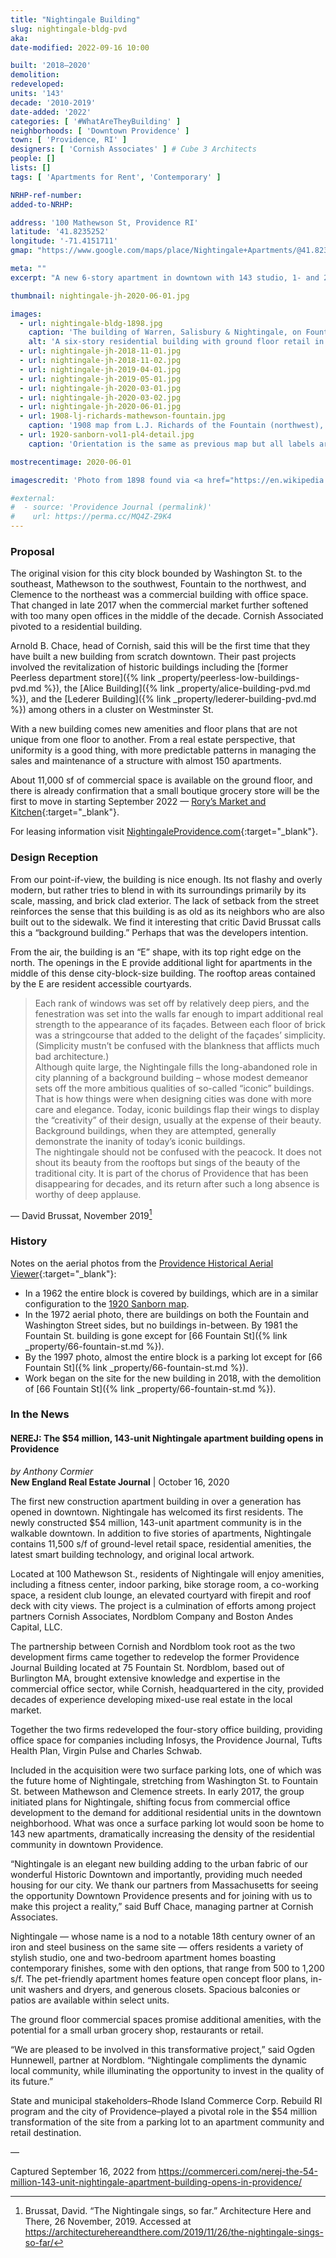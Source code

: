 ```yaml
---
title: "Nightingale Building"
slug: nightingale-bldg-pvd
aka:
date-modified: 2022-09-16 10:00

built: '2018–2020'
demolition:
redeveloped:
units: '143'
decade: '2010-2019'
date-added: '2022'
categories: [ '#WhatAreTheyBuilding' ]
neighborhoods: [ 'Downtown Providence' ]
town: [ 'Providence, RI' ]
designers: [ 'Cornish Associates' ] # Cube 3 Architects
people: []
lists: []
tags: [ 'Apartments for Rent', 'Contemporary' ]

NRHP-ref-number:
added-to-NRHP:

address: '100 Mathewson St, Providence RI'
latitude: '41.8235252'
longitude: '-71.4151711'
gmap: "https://www.google.com/maps/place/Nightingale+Apartments/@41.8235252,-71.4151711,19z/data=!4m5!3m4!1s0x0:0xfeb5d5fa3b2711ef!8m2!3d41.8235054!4d-71.4150772"

meta: ""
excerpt: "A new 6-story apartment in downtown with 143 studio, 1- and 2-bedroom apartments was developed by Cornish Associates and opened in 2020"

thumbnail: nightingale-jh-2020-06-01.jpg

images:
  - url: nightingale-bldg-1898.jpg
    caption: 'The building of Warren, Salisbury & Nightingale, on Fountain Street. Designed by architects Gould, Angell & Swift in 1896. Demolished. Source: The Providence Board of Trade: Thirtieth Year. Providence: Chaffee-McIndoe, 1898.'
    alt: 'A six-story residential building with ground floor retail in the dense downtown core. First floor is clad in gray brick with large commercial window openings. The second through fifth floors are clad in red brick, while the sixth floor clad in gray panels. Windows are mostly single rectangular openings, with groups of three on the outside edges on the Washington Street façade.'
  - url: nightingale-jh-2018-11-01.jpg
  - url: nightingale-jh-2018-11-02.jpg
  - url: nightingale-jh-2019-04-01.jpg
  - url: nightingale-jh-2019-05-01.jpg
  - url: nightingale-jh-2020-03-01.jpg
  - url: nightingale-jh-2020-03-02.jpg
  - url: nightingale-jh-2020-06-01.jpg
  - url: 1908-lj-richards-mathewson-fountain.jpg
    caption: '1908 map from L.J. Richards of the Fountain (northwest), Clemence (northeast), Washington (southeast), and Mathewson (southwest) block. The little 66 Fountain street building is in the norteast corner, with the H.R. Nightingale on the northwest corner, wrapping around 66 Fountain. THis entire block is now occupied by the new Nightingale Building.'
  - url: 1920-sanborn-vol1-pl4-detail.jpg
    caption: 'Orientation is the same as previous map but all labels are flipped (upside down). Sanborn Fire Insurance Map from Providence, Providence County, Rhode Island. Sanborn Map Company, to 1921 Vol. 1, 1920. Map. Retrieved from the Library of Congress, www.loc.gov/item/sanborn08099_007/.'

mostrecentimage: 2020-06-01

imagescredit: 'Photo from 1898 found via <a href="https://en.wikipedia.org/wiki/File:Warren,_Salisbury_%26_Nightingale,_Providence,_RI.jpg" target="_blank">Wikipedia</a> and 1908 map from L.J. Richards'

#external:
#  - source: 'Providence Journal (permalink)'
#    url: https://perma.cc/MQ4Z-Z9K4
---
```


### Proposal

The original vision for this city block bounded by Washington St. to the southeast, Mathewson to the southwest, Fountain to the northwest, and Clemence to the northeast was a commercial building with office space. That changed in late 2017 when the commercial market further softened with too many open offices in the middle of the decade. Cornish Associated pivoted to a residential building. 

Arnold B. Chace, head of Cornish, said this will be the first time that they have built a new building from scratch downtown. Their past projects involved the revitalization of historic buildings including the [former Peerless department store]({% link _property/peerless-low-buildings-pvd.md %}), the [Alice Building]({% link _property/alice-building-pvd.md %}), and the [Lederer Building]({% link _property/lederer-building-pvd.md %}) among others in a cluster on Westminster St. 

With a new building comes new amenities and floor plans that are not unique from one floor to another. From a real estate perspective, that uniformity is a good thing, with more predictable patterns in managing the sales and maintenance of a structure with almost 150 apartments. 

About 11,000 sf of commercial space is available on the ground floor, and there is already confirmation that a small boutique grocery store will be the first to move in starting September 2022 — [Rory’s Market and Kitchen](//loverorys.com){:target="_blank"}. 

For leasing information visit [NightingaleProvidence.com](https://www.nightingaleprovidence.com){:target="_blank"}.


### Design Reception

From our point-if-view, the building is nice enough. Its not flashy and overly modern, but rather tries to blend in with its surroundings primarily by its scale, massing, and brick clad exterior. The lack of setback from the street reinforces the sense that this building is as old as its neighbors who are also built out to the sidewalk. We find it interesting that critic David Brussat calls this a “background building.” Perhaps that was the developers intention. 

From the air, the building is an “E” shape, with its top right edge on the north. The openings in the E provide additional light for apartments in the middle of this dense city-block-size building. The rooftop areas contained by the E are resident accessible courtyards. 

> Each rank of windows was set off by relatively deep piers, and the fenestration was set into the walls far enough to impart additional real strength to the appearance of its façades. Between each floor of brick was a stringcourse that added to the delight of the façades’ simplicity. (Simplicity mustn’t be confused with the blankness that afflicts much bad architecture.)  
Although quite large, the Nightingale fills the long-abandoned role in city planning of a background building – whose modest demeanor sets off the more ambitious qualities of so-called “iconic” buildings. That is how things were when designing cities was done with more care and elegance. Today, iconic buildings flap their wings to display the “creativity” of their design, usually at the expense of their beauty. Background buildings, when they are attempted, generally demonstrate the inanity of today’s iconic buildings.  
The nightingale should not be confused with the peacock. It does not shout its beauty from the rooftops but sings of the beauty of the traditional city. It is part of the chorus of Providence that has been disappearing for decades, and its return after such a long absence is worthy of deep applause.

— David Brussat, November 2019[^1]

[^1]: Brussat, David. “The Nightingale sings, so far.” Architecture Here and There, 26 November, 2019. Accessed at https://architecturehereandthere.com/2019/11/26/the-nightingale-sings-so-far/ 


### History

Notes on the aerial photos from the [Providence Historical Aerial Viewer](//pvdgis.maps.arcgis.com/apps/webappviewer/index.html?id=b1b3a4a4c66847a8b767cde26264246e){:target="_blank"}: 

+ In a 1962 the entire block is covered by buildings, which are in a similar configuration to the [1920 Sanborn map](#photo-1920-sanborn-vol1-pl4-detail).
+ In the 1972 aerial photo, there are buildings on both the Fountain and Washington Street sides, but no buildings in-between. By 1981 the Fountain St. building is gone except for [66 Fountain St]({% link _property/66-fountain-st.md %}). 
+ By the 1997 photo, almost the entire block is a parking lot except for [66 Fountain St]({% link _property/66-fountain-st.md %}). 
+ Work began on the site for the new building in 2018, with the demolition of [66 Fountain St]({% link _property/66-fountain-st.md %}).


### In the News

#### NEREJ: The $54 million, 143-unit Nightingale apartment building opens in Providence

_by Anthony Cormier_  
**New England Real Estate Journal** | October 16, 2020

The first new construction apartment building in over a generation has opened in downtown. Nightingale has welcomed its first residents. The newly constructed $54 million, 143-unit apartment community is in the walkable downtown. In addition to five stories of apartments, Nightingale contains 11,500 s/f of ground-level retail space, residential amenities, the latest smart building technology, and original local artwork. 

Located at 100 Mathewson St., residents of Nightingale will enjoy amenities, including a fitness center, indoor parking, bike storage room, a co-working space, a resident club lounge, an elevated courtyard with firepit and roof deck with city views. The project is a culmination of efforts among project partners Cornish Associates, Nordblom Company and Boston Andes Capital, LLC.

The partnership between Cornish and Nordblom took root as the two development firms came together to redevelop the former Providence Journal Building located at 75 Fountain St. Nordblom, based out of Burlington MA, brought extensive knowledge and expertise in the commercial office sector, while Cornish, headquartered in the city, provided decades of experience developing mixed-use real estate in the local market. 

Together the two firms redeveloped the four-story office building, providing office space for companies including Infosys, the Providence Journal, Tufts Health Plan, Virgin Pulse and Charles Schwab.

Included in the acquisition were two surface parking lots, one of which was the future home of Nightingale, stretching from Washington St. to Fountain St. between Mathewson and Clemence streets. In early 2017, the group initiated plans for Nightingale, shifting focus from commercial office development to the demand for additional residential units in the downtown neighborhood. What was once a surface parking lot would soon be home to 143 new apartments, dramatically increasing the density of the residential community in downtown Providence.

“Nightingale is an elegant new building adding to the urban fabric of our wonderful Historic Downtown and importantly, providing much needed housing for our city. We thank our partners from Massachusetts for seeing the opportunity Downtown Providence presents and for joining with us to make this project a reality,” said Buff Chace, managing partner at Cornish Associates.

Nightingale — whose name is a nod to a notable 18th century owner of an iron and steel business on the same site — offers residents a variety of stylish studio, one and two-bedroom apartment homes boasting contemporary finishes, some with den options, that range from 500 to 1,200 s/f. The pet-friendly apartment homes feature open concept floor plans, in-unit washers and dryers, and generous closets. Spacious balconies or patios are available within select units. 

The ground floor commercial spaces promise additional amenities, with the potential for a small urban grocery shop, restaurants or retail.

“We are pleased to be involved in this transformative project,” said Ogden Hunnewell, partner at Nordblom. “Nightingale compliments the dynamic local community, while illuminating the opportunity to invest in the quality of its future.” 

State and municipal stakeholders–Rhode Island Commerce Corp. Rebuild RI program and the city of Providence–played a pivotal role in the $54 million transformation of the site from a parking lot to an apartment community and retail destination.

— 

Captured September 16, 2022 from https://commerceri.com/nerej-the-54-million-143-unit-nightingale-apartment-building-opens-in-providence/